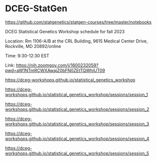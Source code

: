 # DCEG-StatGen

https://github.com/statgenetics/statgen-courses/tree/master/notebooks

DCEG Statistical Genetics Workshop schedule for fall 2023

Location: Rm 1106-A/B at the CRL Building, 9615 Medical Center Drive, Rockville, MD 20892/online

Time: 9:30-12:30 EST

Link: https://nih.zoomgov.com/j/1600232059?pwd=aW1NTmRCWXAwajZ0bFN0ZEtTQWhiUT09

https://dceg-workshops.github.io/statistical_genetics_workshop

https://dceg-workshops.github.io/statistical_genetics_workshop/sessions/session_1

https://dceg-workshops.github.io/statistical_genetics_workshop/sessions/session_2

https://dceg-workshops.github.io/statistical_genetics_workshop/sessions/session_3

https://dceg-workshops.github.io/statistical_genetics_workshop/sessions/session_4

https://dceg-workshops.github.io/statistical_genetics_workshop/sessions/session_5
